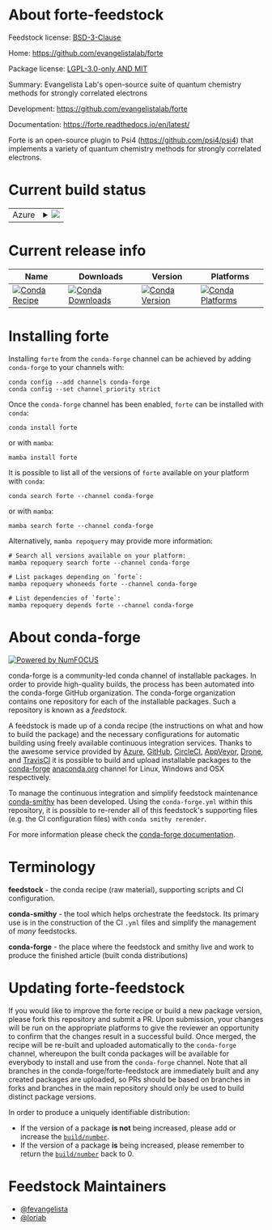 About forte-feedstock
=====================

Feedstock license: [BSD-3-Clause](https://github.com/conda-forge/forte-feedstock/blob/main/LICENSE.txt)

Home: https://github.com/evangelistalab/forte

Package license: [LGPL-3.0-only AND MIT](https://opensource.org/license/lgpl-3-0/)

Summary: Evangelista Lab's open-source suite of quantum chemistry methods for strongly correlated electrons

Development: https://github.com/evangelistalab/forte

Documentation: https://forte.readthedocs.io/en/latest/

Forte is an open-source plugin to Psi4 (https://github.com/psi4/psi4) that
implements a variety of quantum chemistry methods for strongly correlated electrons.


Current build status
====================


<table>
    
  <tr>
    <td>Azure</td>
    <td>
      <details>
        <summary>
          <a href="https://dev.azure.com/conda-forge/feedstock-builds/_build/latest?definitionId=22223&branchName=main">
            <img src="https://dev.azure.com/conda-forge/feedstock-builds/_apis/build/status/forte-feedstock?branchName=main">
          </a>
        </summary>
        <table>
          <thead><tr><th>Variant</th><th>Status</th></tr></thead>
          <tbody><tr>
              <td>linux_64_python3.10.____cpython</td>
              <td>
                <a href="https://dev.azure.com/conda-forge/feedstock-builds/_build/latest?definitionId=22223&branchName=main">
                  <img src="https://dev.azure.com/conda-forge/feedstock-builds/_apis/build/status/forte-feedstock?branchName=main&jobName=linux&configuration=linux%20linux_64_python3.10.____cpython" alt="variant">
                </a>
              </td>
            </tr><tr>
              <td>linux_64_python3.11.____cpython</td>
              <td>
                <a href="https://dev.azure.com/conda-forge/feedstock-builds/_build/latest?definitionId=22223&branchName=main">
                  <img src="https://dev.azure.com/conda-forge/feedstock-builds/_apis/build/status/forte-feedstock?branchName=main&jobName=linux&configuration=linux%20linux_64_python3.11.____cpython" alt="variant">
                </a>
              </td>
            </tr><tr>
              <td>linux_64_python3.12.____cpython</td>
              <td>
                <a href="https://dev.azure.com/conda-forge/feedstock-builds/_build/latest?definitionId=22223&branchName=main">
                  <img src="https://dev.azure.com/conda-forge/feedstock-builds/_apis/build/status/forte-feedstock?branchName=main&jobName=linux&configuration=linux%20linux_64_python3.12.____cpython" alt="variant">
                </a>
              </td>
            </tr><tr>
              <td>linux_64_python3.9.____cpython</td>
              <td>
                <a href="https://dev.azure.com/conda-forge/feedstock-builds/_build/latest?definitionId=22223&branchName=main">
                  <img src="https://dev.azure.com/conda-forge/feedstock-builds/_apis/build/status/forte-feedstock?branchName=main&jobName=linux&configuration=linux%20linux_64_python3.9.____cpython" alt="variant">
                </a>
              </td>
            </tr><tr>
              <td>osx_64_python3.10.____cpython</td>
              <td>
                <a href="https://dev.azure.com/conda-forge/feedstock-builds/_build/latest?definitionId=22223&branchName=main">
                  <img src="https://dev.azure.com/conda-forge/feedstock-builds/_apis/build/status/forte-feedstock?branchName=main&jobName=osx&configuration=osx%20osx_64_python3.10.____cpython" alt="variant">
                </a>
              </td>
            </tr><tr>
              <td>osx_64_python3.11.____cpython</td>
              <td>
                <a href="https://dev.azure.com/conda-forge/feedstock-builds/_build/latest?definitionId=22223&branchName=main">
                  <img src="https://dev.azure.com/conda-forge/feedstock-builds/_apis/build/status/forte-feedstock?branchName=main&jobName=osx&configuration=osx%20osx_64_python3.11.____cpython" alt="variant">
                </a>
              </td>
            </tr><tr>
              <td>osx_64_python3.12.____cpython</td>
              <td>
                <a href="https://dev.azure.com/conda-forge/feedstock-builds/_build/latest?definitionId=22223&branchName=main">
                  <img src="https://dev.azure.com/conda-forge/feedstock-builds/_apis/build/status/forte-feedstock?branchName=main&jobName=osx&configuration=osx%20osx_64_python3.12.____cpython" alt="variant">
                </a>
              </td>
            </tr><tr>
              <td>osx_64_python3.9.____cpython</td>
              <td>
                <a href="https://dev.azure.com/conda-forge/feedstock-builds/_build/latest?definitionId=22223&branchName=main">
                  <img src="https://dev.azure.com/conda-forge/feedstock-builds/_apis/build/status/forte-feedstock?branchName=main&jobName=osx&configuration=osx%20osx_64_python3.9.____cpython" alt="variant">
                </a>
              </td>
            </tr>
          </tbody>
        </table>
      </details>
    </td>
  </tr>
</table>

Current release info
====================

| Name | Downloads | Version | Platforms |
| --- | --- | --- | --- |
| [![Conda Recipe](https://img.shields.io/badge/recipe-forte-green.svg)](https://anaconda.org/conda-forge/forte) | [![Conda Downloads](https://img.shields.io/conda/dn/conda-forge/forte.svg)](https://anaconda.org/conda-forge/forte) | [![Conda Version](https://img.shields.io/conda/vn/conda-forge/forte.svg)](https://anaconda.org/conda-forge/forte) | [![Conda Platforms](https://img.shields.io/conda/pn/conda-forge/forte.svg)](https://anaconda.org/conda-forge/forte) |

Installing forte
================

Installing `forte` from the `conda-forge` channel can be achieved by adding `conda-forge` to your channels with:

```
conda config --add channels conda-forge
conda config --set channel_priority strict
```

Once the `conda-forge` channel has been enabled, `forte` can be installed with `conda`:

```
conda install forte
```

or with `mamba`:

```
mamba install forte
```

It is possible to list all of the versions of `forte` available on your platform with `conda`:

```
conda search forte --channel conda-forge
```

or with `mamba`:

```
mamba search forte --channel conda-forge
```

Alternatively, `mamba repoquery` may provide more information:

```
# Search all versions available on your platform:
mamba repoquery search forte --channel conda-forge

# List packages depending on `forte`:
mamba repoquery whoneeds forte --channel conda-forge

# List dependencies of `forte`:
mamba repoquery depends forte --channel conda-forge
```


About conda-forge
=================

[![Powered by
NumFOCUS](https://img.shields.io/badge/powered%20by-NumFOCUS-orange.svg?style=flat&colorA=E1523D&colorB=007D8A)](https://numfocus.org)

conda-forge is a community-led conda channel of installable packages.
In order to provide high-quality builds, the process has been automated into the
conda-forge GitHub organization. The conda-forge organization contains one repository
for each of the installable packages. Such a repository is known as a *feedstock*.

A feedstock is made up of a conda recipe (the instructions on what and how to build
the package) and the necessary configurations for automatic building using freely
available continuous integration services. Thanks to the awesome service provided by
[Azure](https://azure.microsoft.com/en-us/services/devops/), [GitHub](https://github.com/),
[CircleCI](https://circleci.com/), [AppVeyor](https://www.appveyor.com/),
[Drone](https://cloud.drone.io/welcome), and [TravisCI](https://travis-ci.com/)
it is possible to build and upload installable packages to the
[conda-forge](https://anaconda.org/conda-forge) [anaconda.org](https://anaconda.org/)
channel for Linux, Windows and OSX respectively.

To manage the continuous integration and simplify feedstock maintenance
[conda-smithy](https://github.com/conda-forge/conda-smithy) has been developed.
Using the ``conda-forge.yml`` within this repository, it is possible to re-render all of
this feedstock's supporting files (e.g. the CI configuration files) with ``conda smithy rerender``.

For more information please check the [conda-forge documentation](https://conda-forge.org/docs/).

Terminology
===========

**feedstock** - the conda recipe (raw material), supporting scripts and CI configuration.

**conda-smithy** - the tool which helps orchestrate the feedstock.
                   Its primary use is in the construction of the CI ``.yml`` files
                   and simplify the management of *many* feedstocks.

**conda-forge** - the place where the feedstock and smithy live and work to
                  produce the finished article (built conda distributions)


Updating forte-feedstock
========================

If you would like to improve the forte recipe or build a new
package version, please fork this repository and submit a PR. Upon submission,
your changes will be run on the appropriate platforms to give the reviewer an
opportunity to confirm that the changes result in a successful build. Once
merged, the recipe will be re-built and uploaded automatically to the
`conda-forge` channel, whereupon the built conda packages will be available for
everybody to install and use from the `conda-forge` channel.
Note that all branches in the conda-forge/forte-feedstock are
immediately built and any created packages are uploaded, so PRs should be based
on branches in forks and branches in the main repository should only be used to
build distinct package versions.

In order to produce a uniquely identifiable distribution:
 * If the version of a package **is not** being increased, please add or increase
   the [``build/number``](https://docs.conda.io/projects/conda-build/en/latest/resources/define-metadata.html#build-number-and-string).
 * If the version of a package **is** being increased, please remember to return
   the [``build/number``](https://docs.conda.io/projects/conda-build/en/latest/resources/define-metadata.html#build-number-and-string)
   back to 0.

Feedstock Maintainers
=====================

* [@fevangelista](https://github.com/fevangelista/)
* [@loriab](https://github.com/loriab/)

